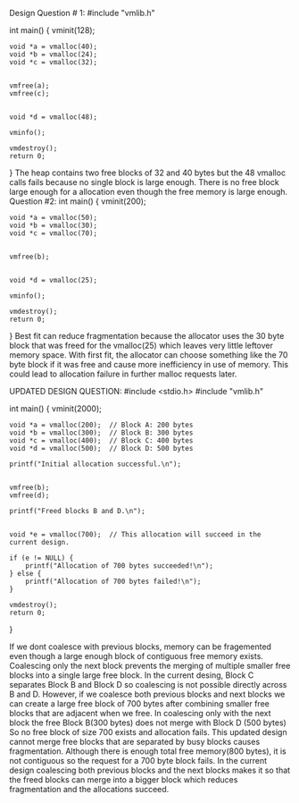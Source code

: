 Design Question # 1:
#include "vmlib.h"

int main() {
    vminit(128); 

    
    void *a = vmalloc(40); 
    void *b = vmalloc(24); 
    void *c = vmalloc(32); 

    
    vmfree(a); 
    vmfree(c); 

 
    void *d = vmalloc(48);

    vminfo(); 

    vmdestroy();
    return 0;
}
The heap contains two free blocks of 32 and 40 bytes but the 48 vmalloc calls fails because no single block is large enough. There is no free block large enough for a allocation even though the free memory is large enough.
Question #2:
int main() {
    vminit(200); 

    
    void *a = vmalloc(50); 
    void *b = vmalloc(30);
    void *c = vmalloc(70);

    
    vmfree(b); 


    void *d = vmalloc(25); 

    vminfo(); 

    vmdestroy();
    return 0;
}
Best fit can reduce fragmentation because the allocator uses the 30 byte block that was freed for the vmalloc(25) which leaves very little leftover memory space.
With first fit, the allocator can choose something like the 70 byte block if it was free and cause more inefficiency in use of memory. This could lead to allocation failure in further malloc requests later.



UPDATED DESIGN QUESTION:
#include <stdio.h>
#include "vmlib.h"

int main() {
    vminit(2000);  

   
    void *a = vmalloc(200);  // Block A: 200 bytes
    void *b = vmalloc(300);  // Block B: 300 bytes
    void *c = vmalloc(400);  // Block C: 400 bytes
    void *d = vmalloc(500);  // Block D: 500 bytes

    printf("Initial allocation successful.\n");


    vmfree(b);  
    vmfree(d);  

    printf("Freed blocks B and D.\n");

    
    void *e = vmalloc(700);  // This allocation will succeed in the current design.

    if (e != NULL) {
        printf("Allocation of 700 bytes succeeded!\n");
    } else {
        printf("Allocation of 700 bytes failed!\n");
    }

    vmdestroy();
    return 0;
}

If we dont coalesce with previous blocks, memory can be fragemented even though a large enough block of contiguous free memory exists. Coalescing only the next block prevents the merging of multiple smaller free blocks into a single large free block. 
In the current desing, Block C separates Block B and Block D so coalescing is not possible directly across B and D. 
However, if we coalesce both previous blocks and next blocks we can create a large free block of 700 bytes after combining smaller free blocks that are adjacent when we free.
In coalescing only with the next block the free Block B(300 bytes) does not merge with Block D (500 bytes)
So no free block of size 700 exists and allocation fails. This updated design cannot merge free blocks that are separated by busy blocks causes fragmentation. Although there is enough total free memory(800 bytes), it is not contiguous so the request for a 700 byte block fails. In the current design coalescing both previous blocks and the next blocks makes it so that the freed blocks can merge into a bigger block which reduces fragmentation and the allocations succeed.
